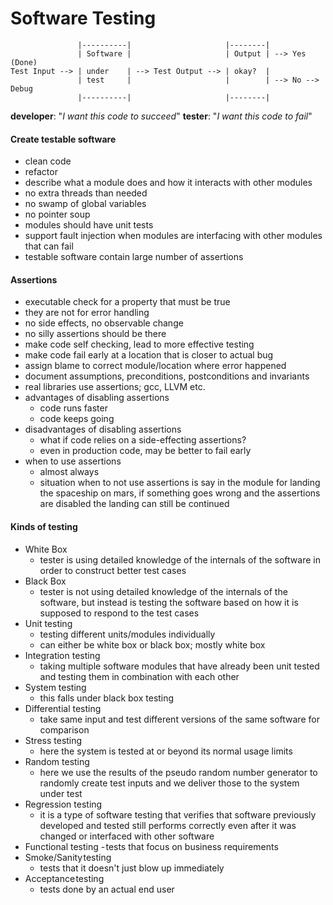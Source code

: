 Software Testing
================

```
               |----------|                     |--------|
               | Software |                     | Output | --> Yes (Done)
Test Input --> | under    | --> Test Output --> | okay?  |
               | test     |                     |        | --> No --> Debug
               |----------|                     |--------|
```
**developer**: "*I want this code to succeed*"
**tester**: "*I want this code to fail*"

#### Create testable software
- clean code
- refactor
- describe what a module does and how it interacts with other modules
- no extra threads than needed
- no swamp of global variables
- no pointer soup
- modules should have unit tests
- support fault injection when modules are interfacing with other modules that can fail
- testable software contain large number of assertions

#### Assertions
- executable check for a property that must be true
- they are not for error handling
- no side effects, no observable change
- no silly assertions should be there
- make code self checking, lead to more effective testing
- make code fail early at a location that is closer to actual bug
- assign blame to correct module/location where error happened
- document assumptions, preconditions, postconditions and invariants
- real libraries use assertions; gcc, LLVM etc.
- advantages of disabling assertions
    - code runs faster
    - code keeps going
- disadvantages of disabling assertions
    - what if code relies on a side-effecting assertions?
    - even in production code, may be better to fail early
- when to use assertions
    - almost always
    - situation when to not use assertions is say in the module for landing the spaceship on mars, if something goes wrong and the assertions are disabled the landing can still be continued

#### Kinds of testing
- White Box
    - tester is using detailed knowledge of the internals of the software in order to construct better test cases
- Black Box
    - tester is not using detailed knowledge of the internals of the software, but instead is testing the software based on how it is supposed to respond to the test cases
- Unit testing
    - testing different units/modules individually
    - can either be white box or black box; mostly white box
- Integration testing
    - taking multiple software modules that have already been unit tested and testing them in combination with each other
- System testing
    - this falls under black box testing
- Differential testing
    - take same input and test different versions of the same software for comparison
- Stress testing
    - here the system is tested at or beyond its normal usage limits
- Random testing
    - here we use the results of the pseudo random number generator to randomly create test inputs and we deliver those to the system under test
- Regression testing
    - it is a type of software testing that verifies that software previously developed and tested still performs correctly even after it was changed or interfaced with other software
- Functional testing
    - tests that focus on business requirements
- Smoke/Sanity testing
    - tests that it doesn't just blow up immediately
- Acceptance testing
    - tests done by an actual end user
